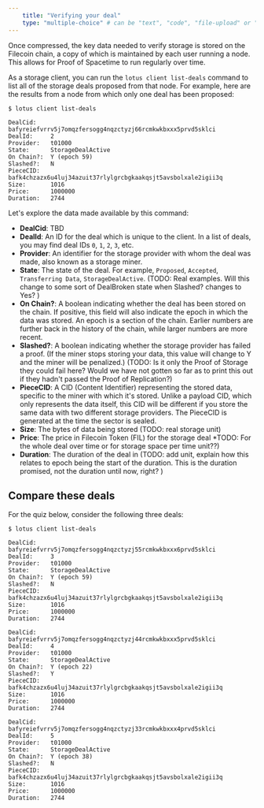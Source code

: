```yaml
---
    title: "Verifying your deal"
    type: "multiple-choice" # can be "text", "code", "file-upload" or "multiple-choice"
---
```


Once compressed, the key data needed to verify storage is stored on the Filecoin chain, a copy of which is maintained by each user running a node. This allows for Proof of Spacetime to run regularly over time.

As a storage client, you can run the `lotus client list-deals` command to list all of the storage deals proposed from that node. For example, here are the results from a node from which only one deal has been proposed:

```
$ lotus client list-deals

DealCid:	bafyreiefvrrv5j7omqzfersogg4nqzctyzj66rcmkwkbxxx5prvd5sklci
DealId:		2
Provider: 	t01000
State:		StorageDealActive
On Chain?:	Y (epoch 59)
Slashed?:	N
PieceCID:	bafk4chzazx6u4luj34azuit37rlylgrcbgkaakqsjt5avsbolxale2igii3q
Size:		1016
Price:		1000000
Duration:	2744
```

Let's explore the data made available by this command:
- **DealCid**: TBD
- **DealId**: An ID for the deal which is unique to the client. In a list of deals, you may find deal IDs `0`, `1`, `2`, `3`, etc.
- **Provider**: An identifier for the storage provider with whom the deal was made, also known as a storage miner.
- **State**: The state of the deal. For example, `Proposed`, `Accepted`, `Transferring Data`, `StorageDealActive`. (TODO: Real examples. Will this change to some sort of DealBroken state when Slashed? changes to Yes? )
- **On Chain?**: A boolean indicating whether the deal has been stored on the chain. If positive, this field will also indicate the epoch in which the data was stored. An epoch is a section of the chain. Earlier numbers are further back in the history of the chain, while larger numbers are more recent.
- **Slashed?**: A boolean indicating whether the storage provider has failed a proof. (If the miner stops storing your data, this value will change to Y and the miner will be penalized.) (TODO: Is it only the Proof of Storage they could fail here? Would we have not gotten so far as to print this out if they hadn't passed the Proof of Replication?)
- **PieceCID**: A CID (Content Identifier) representing the stored data, specific to the miner with which it's stored. Unlike a payload CID, which only represents the data itself, this CID will be different if you store the same data with two different storage providers. The PieceCID is generated at the time the sector is sealed.
- **Size**: The bytes of data being stored (TODO: real storage unit)
- **Price**: The price in Filecoin Token (FIL) for the storage deal *TODO: For the whole deal over time or for storage space per time unit??)
- **Duration**: The duration of the deal in (TODO: add unit, explain how this relates to epoch being the start of the duration.  This is the duration promised, not the duration until now, right? )

## Compare these deals

For the quiz below, consider the following three deals:

```
$ lotus client list-deals

DealCid:	bafyreiefvrrv5j7omqzfersogg4nqzctyzj55rcmkwkbxxx6prvd5sklci
DealId:		3
Provider: 	t01000
State:		StorageDealActive
On Chain?:	Y (epoch 59)
Slashed?:	N
PieceCID:	bafk4chzazx6u4luj34azuit37rlylgrcbgkaakqsjt5avsbolxale2igii3q
Size:		1016
Price:		1000000
Duration:	2744

DealCid:	bafyreiefvrrv5j7omqzfersogg4nqzctyzj44rcmkwkbxxx5prvd5sklci
DealId:		4
Provider: 	t01000
State:		StorageDealActive
On Chain?:	Y (epoch 22)
Slashed?:	Y
PieceCID:	bafk4chzazx6u4luj34azuit37rlylgrcbgkaakqsjt5avsbolxale2igii3q
Size:		1016
Price:		1000000
Duration:	2744

DealCid:	bafyreiefvrrv5j7omqzfersogg4nqzctyzj33rcmkwkbxxx4prvd5sklci
DealId:		5
Provider: 	t01000
State:		StorageDealActive
On Chain?:	Y (epoch 38)
Slashed?:	N
PieceCID:	bafk4chzazx6u4luj34azuit37rlylgrcbgkaakqsjt5avsbolxale2igii3q
Size:		1016
Price:		1000000
Duration:	2744
```
